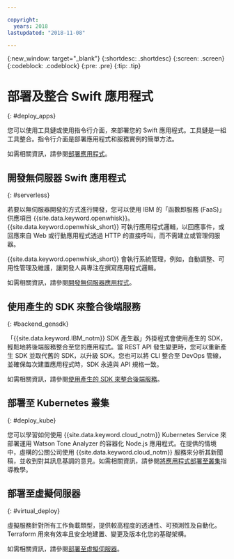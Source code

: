```yaml
---

copyright:
  years: 2018
lastupdated: "2018-11-08"

---
```

{:new_window: target="_blank"}
{:shortdesc: .shortdesc}
{:screen: .screen}
{:codeblock: .codeblock}
{:pre: .pre}
{:tip: .tip}

# 部署及整合 Swift 應用程式
{: #deploy_apps}

您可以使用工具鏈或使用指令行介面，來部署您的 Swift 應用程式。工具鏈是一組工具整合。指令行介面是部署應用程式和服務實例的簡單方法。


如需相關資訊，請參閱[部署應用程式](../apps/dep-app-tool.html)。

## 開發無伺服器 Swift 應用程式
{: #serverless}

若要以無伺服器開發的方式進行開發，您可以使用 IBM 的「函數即服務 (FaaS)」供應項目 {{site.data.keyword.openwhisk}}。{{site.data.keyword.openwhisk_short}} 可執行應用程式邏輯，以回應事件，或回應來自 Web 或行動應用程式透過 HTTP 的直接呼叫，而不需建立或管理伺服器。

{{site.data.keyword.openwhisk_short}} 會執行系統管理，例如，自動調整、可用性管理及維護，讓開發人員專注在撰寫應用程式邏輯。

如需相關資訊，請參閱[開發無伺服器應用程式](../apps/deploying/functions.html)。

## 使用產生的 SDK 來整合後端服務
{: #backend_gensdk}

「{{site.data.keyword.IBM_notm}} SDK 產生器」外掛程式會使用產生的 SDK，輕鬆地將後端服務整合至您的應用程式。當 REST API 發生變更時，您可以重新產生 SDK 並取代舊的 SDK，以升級 SDK。您也可以將 CLI 整合至 DevOps 管線，並確保每次建置應用程式時，SDK 永遠與 API 規格一致。

如需相關資訊，請參閱[使用產生的 SDK 來整合後端服務](/docs/swift/backend/cli_sdkgen.html)。

## 部署至 Kubernetes 叢集
{: #deploy_kube}

您可以學習如何使用 {{site.data.keyword.cloud_notm}} Kubernetes Service 來部署運用 Watson Tone Analyzer 的容器化 Node.js 應用程式。在提供的情境中，虛構的公關公司使用 {{site.data.keyword.cloud_notm}} 服務來分析其新聞稿，並收到對其訊息基調的意見。如需相關資訊，請參閱[將應用程式部署至叢集](../containers/cs_tutorials_apps.html)指導教學。

## 部署至虛擬伺服器
{: #virtual_deploy}

虛擬服務針對所有工作負載類型，提供較高程度的透通性、可預測性及自動化。Terraform 用來有效率且安全地建置、變更及版本化您的基礎架構。

如需相關資訊，請參閱[部署至虛擬伺服器](../apps/vsi-deploy.html)。
